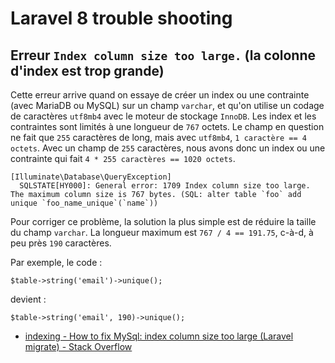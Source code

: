 # Laravel 8 trouble shooting

## Erreur `Index column size too large.` (la colonne d'index est trop grande)

Cette erreur arrive quand on essaye de créer un index ou une contrainte (avec MariaDB ou MySQL) sur un champ `varchar`, et qu'on utilise un codage de caractères `utf8mb4` avec le moteur de stockage `InnoDB`.
Les index et les contraintes sont limités à une longueur de `767` octets.
Le champ en question ne fait que `255` caractères de long, mais avec `utf8mb4`, `1 caractère == 4 octets`.
Avec un champ de `255` caractères, nous avons donc un index ou une contrainte qui fait `4 * 255 caractères == 1020 octets`.

    [Illuminate\Database\QueryException]
      SQLSTATE[HY000]: General error: 1709 Index column size too large. The maximum column size is 767 bytes. (SQL: alter table `foo` add unique `foo_name_unique`(`name`))

Pour corriger ce problème, la solution la plus simple est de réduire la taille du champ `varchar`.
La longueur maximum est `767 / 4 == 191.75`, c-à-d, à peu près `190` caractères.

Par exemple, le code :

    $table->string('email')->unique();

devient :

    $table->string('email', 190)->unique();

- [indexing - How to fix MySql: index column size too large (Laravel migrate) - Stack Overflow](https://stackoverflow.com/questions/42043205/how-to-fix-mysql-index-column-size-too-large-laravel-migrate)

